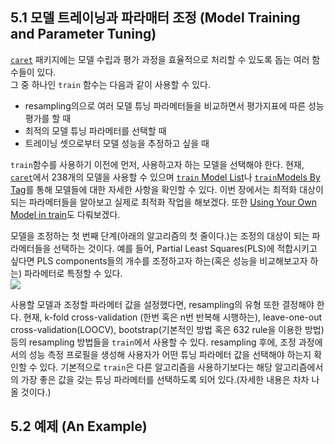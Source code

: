## 5.1 모델 트레이닝과 파라매터 조정 (Model Training and Parameter Tuning)  
[`caret`](https://cran.r-project.org/web/packages/caret/index.html) 패키지에는 모델 수립과 평가 과정을 효율적으로 처리할 수 있도록 돕는 여러 함수들이 있다.  
그 중 하나인 `train` 함수는 다음과 같이 사용할 수 있다. 
  - resampling의으로 여러 모델 튜닝 파라메터들을 비교하면서 평가지표에 따른 성능평가를 할 때
  - 최적의 모델 튜닝 파라메터를 선택할 때
  - 트레이닝 셋으로부터 모델 성능을 추정하고 싶을 때  

`train`함수를 사용하기 이전에 먼저, 사용하고자 하는 모델을 선택해야 한다. 현재, [`caret`](https://cran.r-project.org/web/packages/caret/index.html)에서 238개의 모델을 사용할 수 있으며 [`train` Model List](https://topepo.github.io/caret/available-models.html)나 [`train`Models By Tag](https://topepo.github.io/caret/train-models-by-tag.html)를 통해 모델들에 대한 자세한 사항을 확인할 수 있다. 이번 장에서는 최적화 대상이 되는 파라메터들을 알아보고 실제로 최적화 작업을 해보겠다. 또한 [Using Your Own Model in train](https://topepo.github.io/caret/using-your-own-model-in-train.html)도 다뤄보겠다.  

모델을 조정하는 첫 번째 단계(아래의 알고리즘의 첫 줄이다.)는 조정의 대상이 되는 파라메터들을 선택하는 것이다. 예를 들어, Partial Least Squares(PLS)에 적합시키고 싶다면 PLS components들의 개수를 조정하고자 하는(혹은 성능을 비교해보고자 하는) 파라메터로 특정할 수 있다.  
<img src= "https://topepo.github.io/caret/premade/TrainAlgo.png">  

사용할 모델과 조정할 파라메터 값을 설정했다면, resampling의 유형 또한 결정해야 한다. 현재, k-fold cross-validation (한번 혹은 n번 반복해 시행하는), leave-one-out cross-validation(LOOCV), bootstrap(기본적인 방법 혹은 632 rule을 이용한 방법) 등의 resampling 방법들을 `train`에서 사용할 수 있다. resampling 후에, 조정 과정에서의 성능 측정 프로필을 생성해 사용자가 어떤 튜닝 파라메터 값을 선택해야 하는지 확인할 수 있다. 기본적으로 `train`은 다른 알고리즘을 사용하기보다는 해당 알고리즘에서의 가장 좋은 값을 갖는 튜닝 파라메터를 선택하도록 되어 있다.(자세한 내용은 차차 나올 것이다.)

## 5.2 예제 (An Example)
